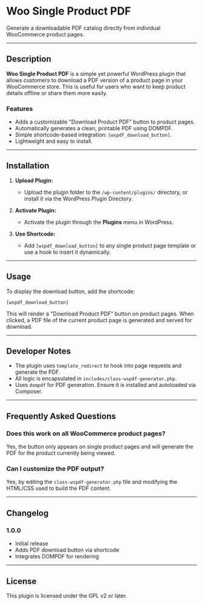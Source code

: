 # Woo Single Product PDF

Generate a downloadable PDF catalog directly from individual WooCommerce product pages.

---

## Description

**Woo Single Product PDF** is a simple yet powerful WordPress plugin that allows customers to download a PDF version of a product page in your WooCommerce store. This is useful for users who want to keep product details offline or share them more easily.

### Features

* Adds a customizable "Download Product PDF" button to product pages.
* Automatically generates a clean, printable PDF using DOMPDF.
* Simple shortcode-based integration: `[wspdf_download_button]`.
* Lightweight and easy to install.

---

## Installation

1. **Upload Plugin:**

   * Upload the plugin folder to the `/wp-content/plugins/` directory, or install it via the WordPress Plugin Directory.

2. **Activate Plugin:**

   * Activate the plugin through the **Plugins** menu in WordPress.

3. **Use Shortcode:**

   * Add `[wspdf_download_button]` to any single product page template or use a hook to insert it dynamically.

---

## Usage

To display the download button, add the shortcode:

```
[wspdf_download_button]
```

This will render a "Download Product PDF" button on product pages. When clicked, a PDF file of the current product page is generated and served for download.

---

## Developer Notes

* The plugin uses `template_redirect` to hook into page requests and generate the PDF.
* All logic is encapsulated in `includes/class-wspdf-generator.php`.
* Uses `dompdf` for PDF generation. Ensure it is installed and autoloaded via Composer.

---

## Frequently Asked Questions

### Does this work on all WooCommerce product pages?

Yes, the button only appears on single product pages and will generate the PDF for the product currently being viewed.

### Can I customize the PDF output?

Yes, by editing the `class-wspdf-generator.php` file and modifying the HTML/CSS used to build the PDF content.

---

## Changelog

### 1.0.0

* Initial release
* Adds PDF download button via shortcode
* Integrates DOMPDF for rendering

---

## License

This plugin is licensed under the GPL v2 or later.

